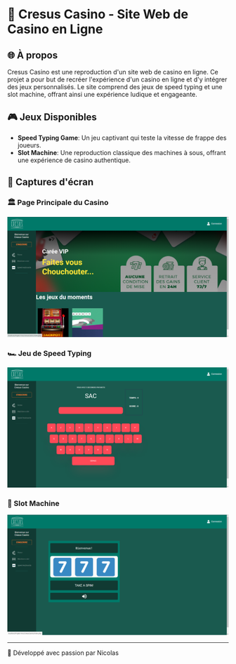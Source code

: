 # 🎰 Cresus Casino - Site Web de Casino en Ligne

## 🌐 À propos
Cresus Casino est une reproduction d'un site web de casino en ligne. Ce projet a pour but de recréer l'expérience d'un casino en ligne et d'y intégrer des jeux personnalisés. Le site comprend des jeux de speed typing et une slot machine, offrant ainsi une expérience ludique et engageante.

## 🎮 Jeux Disponibles
- **Speed Typing Game**: Un jeu captivant qui teste la vitesse de frappe des joueurs.
- **Slot Machine**: Une reproduction classique des machines à sous, offrant une expérience de casino authentique.

## 📸 Captures d'écran
### 🏛️ Page Principale du Casino
![Page Principale du Casino](Casino.png)

### 🏎️ Jeu de Speed Typing
![Jeu de Speed Typing](CresusJeu2.png)

### 🍒 Slot Machine
![Slot Machine](CresusJeu1.png)


---

🎲 Développé avec passion par Nicolas
